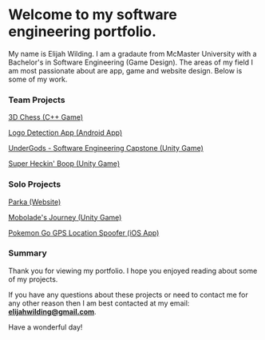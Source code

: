 # Welcome to my software engineering portfolio.

My name is Elijah Wilding. I am a gradaute from McMaster University with a Bachelor's in Software Engineering (Game Design). The areas of my field I am most passionate about are app, game and website design. Below is some of my work.

### Team Projects

[3D Chess (C++ Game)](http://wildingelijah.github.io/3DChess)

[Logo Detection App (Android App)](http://wildingelijah.github.io/LogoDetectionApp)

[UnderGods - Software Engineering Capstone (Unity Game)](http://wildingelijah.github.io/SoftwareEngCapstone)

[Super Heckin' Boop (Unity Game)](http://wildingelijah.github.io/SuperHeckinBoop)

### Solo Projects

[Parka (Website)](http://wildingelijah.github.io/ParkaWebsite)

[Mobolade's Journey (Unity Game)](http://wildingelijah.github.io/MoboladesJourney)

[Pokemon Go GPS Location Spoofer (iOS App)](http://wildingelijah.github.io/PokemonGoSpoofer)

### Summary

Thank you for viewing my portfolio. I hope you enjoyed reading about some of my projects. 

If you have any questions about these projects or need to contact me for any other reason then I am best contacted at my email: **elijahwilding@gmail.com**.

Have a wonderful day!
